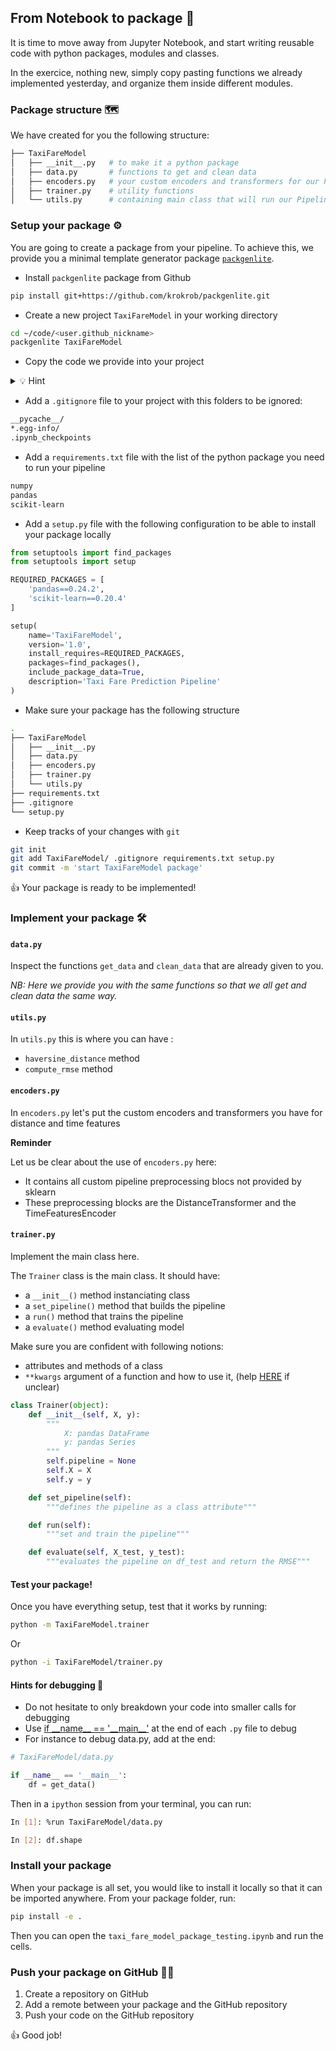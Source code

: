 ## From Notebook to package 🎁

It is time to move away from Jupyter Notebook, and start writing reusable code with python packages, modules and classes.

In the exercice, nothing new, simply copy pasting functions we already implemented yesterday, and organize them inside different modules.

### Package structure 🗺

We have created for you the following structure:

```bash
├── TaxiFareModel
│   ├── __init__.py   # to make it a python package
│   ├── data.py       # functions to get and clean data
│   ├── encoders.py   # your custom encoders and transformers for our Pipeline
│   ├── trainer.py    # utility functions
│   └── utils.py      # containing main class that will run our Pipeline
```

### Setup your package ⚙️

You are going to create a package from your pipeline. To achieve this, we provide you a minimal template generator package [`packgenlite`](https://github.com/krokrob/packgenlite).

- Install `packgenlite` package from Github

```bash
pip install git+https://github.com/krokrob/packgenlite.git
```

- Create a new project `TaxiFareModel` in your working directory

```bash
cd ~/code/<user.github_nickname>
packgenlite TaxiFareModel
```

- Copy the code we provide into your project

<details>
<summary>
💡 Hint
</summary>

```bash
cp -r ~/code/<user.github_nickname>/data-challenges/07-Data-Engineering/02-ML-Iteration/03-Notebook-to-package/TaxiFareModel ~/code/<user.github_nickname>/TaxiFareModel/
```

</details>

- Add a `.gitignore` file to your project with this folders to be ignored:

```txt
__pycache__/
*.egg-info/
.ipynb_checkpoints
```

- Add a `requirements.txt` file with the list of the python package you need to run your pipeline

```txt
numpy
pandas
scikit-learn
```

- Add a `setup.py` file with the following configuration to be able to install your package locally

```python
from setuptools import find_packages
from setuptools import setup

REQUIRED_PACKAGES = [
    'pandas==0.24.2',
    'scikit-learn==0.20.4'
]

setup(
    name='TaxiFareModel',
    version='1.0',
    install_requires=REQUIRED_PACKAGES,
    packages=find_packages(),
    include_package_data=True,
    description='Taxi Fare Prediction Pipeline'
)
```

- Make sure your package has the following structure
```bash
.
├── TaxiFareModel
│   ├── __init__.py
│   ├── data.py
│   ├── encoders.py
│   ├── trainer.py
│   └── utils.py
├── requirements.txt
├── .gitignore
└── setup.py
```

- Keep tracks of your changes with `git`

```bash
git init
git add TaxiFareModel/ .gitignore requirements.txt setup.py
git commit -m 'start TaxiFareModel package'
```

👍 Your package is ready to be implemented!

### Implement your package 🛠

#### `data.py`

Inspect the functions `get_data` and `clean_data` that are already given to you.

_NB: Here we provide you with the same functions so that we all get and clean data the same way._

#### `utils.py`

In `utils.py` this is where you can have :
- `haversine_distance` method
- `compute_rmse` method

#### `encoders.py`

In `encoders.py` let's put the custom encoders and transformers you have for distance and time features

**Reminder**

Let us be clear about the use of `encoders.py` here:
- It contains all custom pipeline preprocessing blocs not provided by sklearn
- These preprocessing blocks are the DistanceTransformer and the TimeFeaturesEncoder

#### `trainer.py`

Implement the main class here.

The `Trainer` class is the main class. It should have:
- a `__init__()` method instanciating class
- a `set_pipeline()` method that builds the pipeline
- a `run()` method that trains the pipeline
- a `evaluate()` method evaluating model

Make sure you are confident with following notions:
- attributes and methods of a class
- `**kwargs` argument of a function and how to use it, (help [HERE](https://www.programiz.com/python-programming/args-and-kwargs) if unclear)

```python
class Trainer(object):
    def __init__(self, X, y):
        """
            X: pandas DataFrame
            y: pandas Series
        """
        self.pipeline = None
        self.X = X
        self.y = y

    def set_pipeline(self):
        """defines the pipeline as a class attribute"""

    def run(self):
        """set and train the pipeline"""

    def evaluate(self, X_test, y_test):
        """evaluates the pipeline on df_test and return the RMSE"""
```

#### Test your package!

Once you have everything setup, test that it works by running:

```bash
python -m TaxiFareModel.trainer
```

Or

```bash
python -i TaxiFareModel/trainer.py
```

#### Hints for debugging 🐛
- Do not hesitate to only breakdown your code into smaller calls for debugging
- Use [if \_\_name__ == '\_\_main__'](https://www.geeksforgeeks.org/what-does-the-if-__name__-__main__-do/) at the end of each `.py` file to debug
- For instance to debug data.py, add at the end:

```python
# TaxiFareModel/data.py

if __name__ == '__main__':
    df = get_data()
```

Then in a `ipython` session from your terminal, you can run:

```bash
In [1]: %run TaxiFareModel/data.py

In [2]: df.shape
```

### Install your package

When your package is all set, you would like to install it locally so that it can be imported anywhere. From your package folder, run:

```bash
pip install -e .
```

Then you can open the `taxi_fare_model_package_testing.ipynb` and run the cells.

### Push your package on GitHub 🐙😸

1. Create a repository on GitHub
2. Add a remote between your package and the GitHub repository
3. Push your code on the GitHub repository

👍 Good job!
